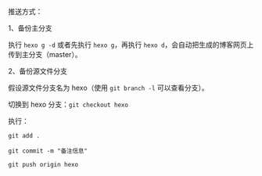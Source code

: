 推送方式：

1、备份主分支

执行 `hexo g -d` 或者先执行 `hexo g`，再执行 `hexo d`，会自动把生成的博客网页上传到主分支（master）。



2、备份源文件分支

假设源文件分支名为 hexo（使用 `git branch -l` 可以查看分支）。

切换到 hexo 分支：`git checkout hexo`

执行：

`git add .`

`git commit -m "备注信息"`

`git push origin hexo`